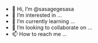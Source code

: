 - 👋 Hi, I’m @sasagegesasa
- 👀 I’m interested in ...
- 🌱 I’m currently learning ...
- 💞️ I’m looking to collaborate on ...
- 📫 How to reach me ...

<!---
sasagegesasa/sasagegesasa is a ✨ special ✨ repository because its `README.md` (this file) appears on your GitHub profile.
You can click the Preview link to take a look at your changes.
--->
